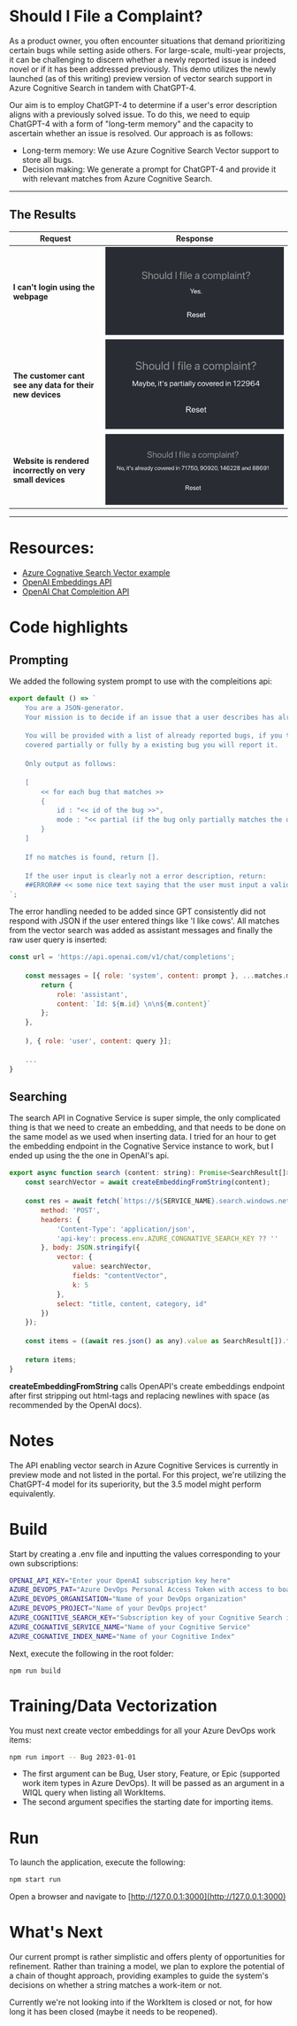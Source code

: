 # Should I File a Complaint?

As a product owner, you often encounter situations that demand prioritizing certain bugs while setting aside others. For large-scale, multi-year projects, it can be challenging to discern whether a newly reported issue is indeed novel or if it has been addressed previously. This demo utilizes the newly launched (as of this writing) preview version of vector search support in Azure Cognitive Search in tandem with ChatGPT-4.

Our aim is to employ ChatGPT-4 to determine if a user's error description aligns with a previously solved issue. To do this, we need to equip ChatGPT-4 with a form of "long-term memory" and the capacity to ascertain whether an issue is resolved. Our approach is as follows:
- Long-term memory: We use Azure Cognitive Search Vector support to store all bugs.
- Decision making: We generate a prompt for ChatGPT-4 and provide it with relevant matches from Azure Cognitive Search.

___
## The Results

| Request                                                   | Response                                |
| --------------------------------------------------------- | --------------------------------------- |
| **I can't login using the webpage**                       | ![alt text](./assets/yes.png "Yes")     |
| **The customer cant see any data for their new devices**  | ![alt text](./assets/maybe.png "Maybe") |
| **Website is rendered incorrectly on very small devices** | ![alt text](./assets/no.png "No")       |
___

# Resources:
- [Azure Cognative Search Vector example](https://github.com/Azure/cognitive-search-vector-pr/blob/main/docs/vector-search-quickstart.md)
- [OpenAI Embeddings API](https://platform.openai.com/docs/guides/embeddings/what-are-embeddings)
- [OpenAI Chat Compleition API](https://platform.openai.com/docs/guides/gpt/chat-completions-api)

# Code highlights

## Prompting

We added the following system prompt to use with the compleitions api:

```javascript
export default () => `
    You are a JSON-generator.
    Your mission is to decide if an issue that a user describes has already been registered.

    You will be provided with a list of already reported bugs, if you think that the bug is already
    covered partially or fully by a existing bug you will report it.

    Only output as follows:

    [
        << for each bug that matches >>
        {
            id : "<< id of the bug >>",
            mode : "<< partial (if the bug only partially matches the user's description) or full (if the found bug is already fully covered by the users description) >>"
        }
    ]

    If no matches is found, return [].

    If the user input is clearly not a error description, return: 
    ##ERROR## << some nice text saying that the user must input a valid error description >>
`;

```
The error handling needed to be added since GPT consistently did not respond with JSON if the user entered things like 'I like cows'.
All matches from the vector search was added as assistant messages and finally the raw user query is inserted:

```javascript
const url = 'https://api.openai.com/v1/chat/completions';

    const messages = [{ role: 'system', content: prompt }, ...matches.map(m => {
        return {
            role: 'assistant',
            content: `Id: ${m.id} \n\n${m.content}`
        };
    },

    ), { role: 'user', content: query }];

    ...
}
```

## Searching

The search API in Cognative Service is super simple, the only complicated thing is that we need to create an embedding, and that needs to be done on the same model as we used when inserting data.
I tried for an hour to get the embedding endpoint in the Cognative Service instance to work, but I ended up using the the one in OpenAI's api.

```javascript
export async function search (content: string): Promise<SearchResult[]> {
    const searchVector = await createEmbeddingFromString(content);

    const res = await fetch(`https://${SERVICE_NAME}.search.windows.net/indexes/${INDEX_NAME}/docs/search?api-version=${API_VERSION}`, {
        method: 'POST',
        headers: {
            'Content-Type': 'application/json',
            'api-key': process.env.AZURE_CONGNATIVE_SEARCH_KEY ?? ''
        }, body: JSON.stringify({
            vector: {
                value: searchVector,
                fields: "contentVector",
                k: 5
            },
            select: "title, content, category, id"
        })
    });

    const items = ((await res.json() as any).value as SearchResult[]).filter((i => i["@search.score"] > 0.75));

    return items;
}
```

**createEmbeddingFromString** calls OpenAPI's create embeddings endpoint after first stripping out html-tags and replacing newlines with space (as recommended by the OpenAI docs).

# Notes

The API enabling vector search in Azure Cognitive Services is currently in preview mode and not listed in the portal. For this project, we're utilizing the ChatGPT-4 model for its superiority, but the 3.5 model might perform equivalently.

# Build

Start by creating a .env file and inputting the values corresponding to your own subscriptions:

```bash
OPENAI_API_KEY="Enter your OpenAI subscription key here"
AZURE_DEVOPS_PAT="Azure DevOps Personal Access Token with access to boards"
AZURE_DEVOPS_ORGANISATION="Name of your DevOps organization"
AZURE_DEVOPS_PROJECT="Name of your DevOps project"
AZURE_COGNITIVE_SEARCH_KEY="Subscription key of your Cognitive Search instance"
AZURE_COGNATIVE_SERVICE_NAME="Name of your Cognitive Service"
AZURE_COGNATIVE_INDEX_NAME="Name of your Cognitive Index"
```

Next, execute the following in the root folder:

```
npm run build
```

# Training/Data Vectorization

You must next create vector embeddings for all your Azure DevOps work items:

```bash
npm run import -- Bug 2023-01-01
```

- The first argument can be Bug, User story, Feature, or Epic (supported work item types in Azure DevOps). It will be passed as an argument in a WIQL query when listing all WorkItems.
- The second argument specifies the starting date for importing items.

# Run

To launch the application, execute the following:

```bash
npm start run
```

Open a browser and navigate to [http://127.0.0.1:3000](http://127.0.0.1:3000)

# What's Next

Our current prompt is rather simplistic and offers plenty of opportunities for refinement. Rather than training a model, we plan to explore the potential of a chain of thought approach, providing examples to guide the system's decisions on whether a string matches a work-item or not.

Currently we're not looking into if the WorkItem is closed or not, for how long it has been closed (maybe it needs to be reopened).